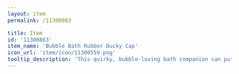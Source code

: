 ```yaml
---
layout: item
permalink: /11300863

title: Item
id: '11300863'
item_name: 'Bubble Bath Rubber Ducky Cap'
icon_url: 'item/icon/11300559.png'
tooltip_description: 'This quirky, bubble-loving bath companion can put a smile on anyone''s face.'
---
```

